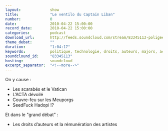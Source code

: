 ```yaml
---
layout:             show
title:              "Le ventilo du Captain Liban"
number:             0
date:               2010-04-22 15:00:00
record_date:        2010-04-22 15:00:00
categories:         podcast
download_url:       http://feeds.soundcloud.com/stream/83345113-poligeek-poligeek0.mp3
theme_debat:        ""
duration:           "1:04:17"
keywords:           politique, technologie, droits, auteurs, majors, acta, hadopi
soundclound_id:     "83345113"
hosting:            soundcloud
excerpt_separator:  "<!--more-->"
---
```



On y cause :

- Les scarabés et le Vatican
- L’ACTA dévoilé
- Couvre-feu sur les Meuporgs
- SeedFuck Hadopi !?

Et dans le "grand débat" :

- Les droits d’auteurs et la rémunération des artistes
